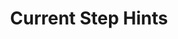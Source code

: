 ---
content-type: "api-structure"
key: "current-step-hint-object"

title: "Current Step Hints"
description: |
  Contained within the Report Card object, the Current Step Hint object provides the function to call and properties to pass to [Stitch.js]({{ page.anchors.stitch-js.section }}).

  Otherwise, this object will provide information about the next call to make to the {{ page.api-name }}.

object-attributes:
  - name: "api"
    type: "api hint object"
    url: ""
    description: "Describes the actions required to complete the current connection step using the {{ page.api-name }}, if applicable."

  - name: "js"
    type: "stitch js hint object"
    url: ""
    description: "Describes the actions required to complete the current connection step using [Stitch.js]({{ page.anchors.stitch-js.section }}) if applicable."

sub-structures:
  - key: "current-step-api-hint-object"
  - key: "current-step-stitch-js-hint-object"

examples:
  - code: |
      {
         "current_step_hints":{
            "api":{
               "method":"POST",
               "url":"/v4/sources"
            },
            "js":{
               "function":"authorizeSource",
               "options":{
                  "id":<SOURCE_ID>
               }
            }
         }
      }

---
